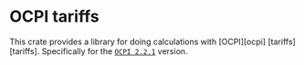 
# OCPI tariffs

This crate provides a library for doing calculations with [OCPI][ocpi]
[tariffs][tariffs]. Specifically for the [`OCPI 2.2.1`](https://evroaming.org/app/uploads/2021/11/OCPI-2.2.1.pdf)
version.



